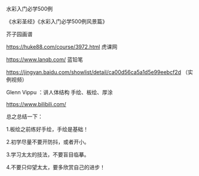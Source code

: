 水彩入门必学500例

《水彩圣经》《水彩入门必学500例风景篇》

芥子园画谱

https://huke88.com/course/3972.html   虎课网

https://www.lanqb.com/  蓝铅笔

https://jingyan.baidu.com/showlist/detail/ca00d56ca5a1d5e99eebcf2d （实例视频）

Glenn Vippu ：讲人体结构
手绘、板绘、厚涂

https://www.bilibili.com/

总之总结一下：

1.板绘之前练好手绘，手绘是基础！

2.初学尽量不要开防抖，或者开小。

3.学习太太的技法，不要盲目临摹。

4.不要只仰望太太，要多欣赏自己的进步！